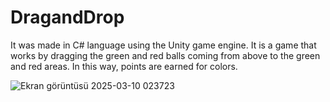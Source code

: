# DragandDrop
It was made in C# language using the Unity game engine. It is a game that works by dragging the green and red balls coming from above to the green and red areas. In this way, points are earned for colors. 


![Ekran görüntüsü 2025-03-10 023723](https://github.com/user-attachments/assets/a0a3402f-2e43-4c2c-b202-e1c106dd35b6)
